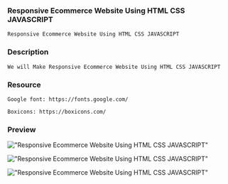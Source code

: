 ### Responsive Ecommerce Website Using HTML CSS JAVASCRIPT

    Responsive Ecommerce Website Using HTML CSS JAVASCRIPT


### Description

    We will Make Responsive Ecommerce Website Using HTML CSS JAVASCRIPT

### Resource

    Google font: https://fonts.google.com/

    Boxicons: https://boxicons.com/

### Preview

!["Responsive Ecommerce Website Using HTML CSS JAVASCRIPT"](https://github.com/Vhoang1109/vhoangshop_ecommerce "Responsive Ecommerce Website Using HTML CSS JAVASCRIPT")


!["Responsive Ecommerce Website Using HTML CSS JAVASCRIPT"](https://github.com/Vhoang1109/vhoangshop_ecommerce "Responsive Ecommerce Website Using HTML CSS JAVASCRIPT")


!["Responsive Ecommerce Website Using HTML CSS JAVASCRIPT"](https://github.com/Vhoang1109/vhoangshop_ecommerce "Responsive Ecommerce Website Using HTML CSS JAVASCRIPT")
